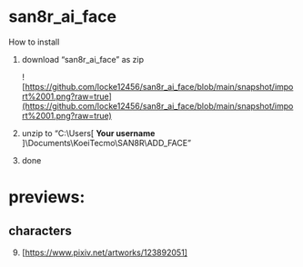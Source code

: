 # san8r_ai_face
How to install

1. download “san8r_ai_face” as zip
    
    ![https://github.com/locke12456/san8r_ai_face/blob/main/snapshot/import%2001.png?raw=true](https://github.com/locke12456/san8r_ai_face/blob/main/snapshot/import%2001.png?raw=true)
    
2. unzip to “C:\Users\[ **Your username** ]\Documents\KoeiTecmo\SAN8R\ADD_FACE”
3. done

# previews:
## characters
9. [https://www.pixiv.net/artworks/123892051]
